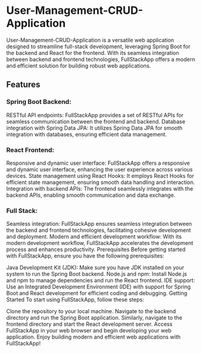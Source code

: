 # User-Management-CRUD-Application

User-Management-CRUD-Application is a versatile web application designed to streamline full-stack development, 
leveraging Spring Boot for the backend and React for the frontend. With its seamless integration between backend and frontend technologies, 
FullStackApp offers a modern and efficient solution for building robust web applications.

## Features

### Spring Boot Backend:

RESTful API endpoints: FullStackApp provides a set of RESTful APIs for seamless communication between the frontend and backend.
Database integration with Spring Data JPA: It utilizes Spring Data JPA for smooth integration with databases, ensuring efficient data management.

### React Frontend:

Responsive and dynamic user interface: FullStackApp offers a responsive and dynamic user interface, enhancing the user experience across various devices.
State management using React Hooks: It employs React Hooks for efficient state management, ensuring smooth data handling and interaction.
Integration with backend APIs: The frontend seamlessly integrates with the backend APIs, enabling smooth communication and data exchange.

### Full Stack:

Seamless integration: FullStackApp ensures seamless integration between the backend and frontend technologies, facilitating cohesive development and deployment.
Modern and efficient development workflow: With its modern development workflow, FullStackApp accelerates the development process and enhances productivity.
Prerequisites
Before getting started with FullStackApp, ensure you have the following prerequisites:

Java Development Kit (JDK): Make sure you have JDK installed on your system to run the Spring Boot backend.
Node.js and npm: Install Node.js and npm to manage dependencies and run the React frontend.
IDE support: Use an Integrated Development Environment (IDE) with support for Spring Boot and React development for efficient coding and debugging.
Getting Started
To start using FullStackApp, follow these steps:

Clone the repository to your local machine.
Navigate to the backend directory and run the Spring Boot application.
Similarly, navigate to the frontend directory and start the React development server.
Access FullStackApp in your web browser and begin developing your web application.
Enjoy building modern and efficient web applications with FullStackApp!
